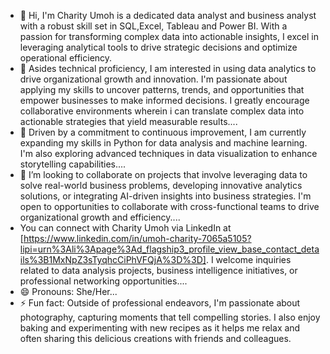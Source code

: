 - 👋 Hi, I'm Charity Umoh is a dedicated data analyst and business analyst with a robust skill set in SQL,Excel, Tableau and Power BI. With a passion for transforming complex data into actionable insights, I excel in leveraging analytical tools to drive strategic decisions and optimize operational efficiency.
- 👀 Asides technical proficiency, I am interested in using data analytics to drive organizational growth and innovation. I'm passionate about applying my skills to uncover patterns, trends, and opportunities that empower businesses to make informed decisions. I greatly encourage collaborative environments wherein i can translate complex data into actionable strategies that yield measurable results....
- 🌱 Driven by a commitment to continuous improvement, I am currently expanding my skills in Python for data analysis and machine learning. I'm also exploring advanced techniques in data visualization to enhance storytelling capabilities....
- 💞️ I’m looking to collaborate on projects that involve leveraging data to solve real-world business problems, developing innovative analytics solutions, or integrating AI-driven insights into business strategies. I'm open to  opportunities to collaborate with cross-functional teams to drive organizational growth and efficiency....
- You can connect with Charity Umoh via LinkedIn at [https://www.linkedin.com/in/umoh-charity-7065a5105?lipi=urn%3Ali%3Apage%3Ad_flagship3_profile_view_base_contact_details%3B1MxNpZ3sTyqhcCiPhVFQjA%3D%3D]. I welcome inquiries related to data analysis projects, business intelligence initiatives, or professional networking opportunities....
- 😄 Pronouns: She/Her...
- ⚡ Fun fact: Outside of professional endeavors, I'm passionate about photography, capturing moments that tell compelling stories. I also enjoy baking and experimenting with new recipes as it helps me relax and often sharing this delicious creations with friends and colleagues.

<!---
Xharity/Charity umoh is a ✨ special ✨ repository because its `README.md` (this file) appears on your GitHub profile.
You can click the Preview link to take a look at your changes.
--->
